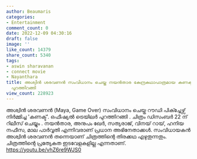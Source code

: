 ```yaml
---
author: Beaumaris
categories:
- Entertainment
comment_count: 0
date: 2022-12-09 04:30:16
draft: false
image: ''
like_count: 14379
share_count: 5340
tags:
- aswin sharavanan
- connect movie
- Nayanthara
title: അശ്വിൻ ശരവണൻ സംവിധാനം ചെയ്ത നയൻ‌താര കേന്ദ്രകഥാപാത്രമായ കണക്ടിന്റെ ട്രെയ്‌ലർ
  പുറത്തിറങ്ങി
view_count: 228923
---
```


അശ്വിൻ ശരവണൻ (Maya, Game Over) സംവിധാനം ചെയ്ത റൗഡി പിക്ച്ചേഴ്സ് നിർമ്മിച്ച 'കണക്ട്'. ഒഫീഷ്യൽ ട്രെയിലർ പുറത്തിറങ്ങി . ചിത്രം ഡിസംബർ 22 ന് റിലീസ് ചെയ്യും . നയൻതാര, അനുപം ഖേർ, സത്യരാജ്, വിനയ് റായ്, ഹനിയ നഫീസ, മാല പാർവ്വതി എന്നിവരാണ് പ്രധാന അഭിനേതാക്കൾ. സംവിധായകൻ അശ്വിൻ ശരവണൻ തന്നെയാണ് ചിത്രത്തിന്റെ തിരക്കഥ എഴുതുന്നതും. ചിത്രത്തിന്റെ പ്രത്യേകത ഇടവേളകളില്ല എന്നതാണ്. https://youtu.be/vhZ6re9WJS0 &nbsp;